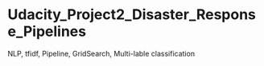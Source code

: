 # Udacity_Project2_Disaster_Response_Pipelines
NLP, tfidf, Pipeline, GridSearch, Multi-lable classification
